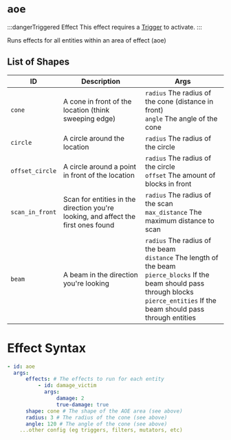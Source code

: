 # `aoe`
:::dangerTriggered Effect
This effect requires a [Trigger](https://plugins.auxilor.io/effects/all-triggers) to activate.
:::

Runs effects for all entities within an area of effect (aoe)

## List of Shapes

| ID              | Description                                                                        | Args                                                                                                                                                                                                     |
|-----------------|------------------------------------------------------------------------------------|----------------------------------------------------------------------------------------------------------------------------------------------------------------------------------------------------------|
| `cone`          | A cone in front of the location (think sweeping edge)                              | `radius` The radius of the cone (distance in front) <br /> `angle` The angle of the cone                                                                                                                 |
| `circle`        | A circle around the location                                                       | `radius` The radius of the circle                                                                                                                                                                        |
| `offset_circle` | A circle around a point in front of the location                                   | `radius` The radius of the circle <br /> `offset` The amount of blocks in front                                                                                                                          |
| `scan_in_front` | Scan for entities in the direction you're looking, and affect the first ones found | `radius` The radius of the scan <br /> `max_distance` The maximum distance to scan                                                                                                                       |
| `beam`          | A beam in the direction you're looking                                             | `radius` The radius of the beam <br /> `distance` The length of the beam <br /> `pierce_blocks` If the beam should pass through blocks <br /> `pierce_entities` If the beam should pass through entities |

# Effect Syntax

```yaml
- id: aoe
  args:
      effects: # The effects to run for each entity
          - id: damage_victim
            args:
                damage: 2
                true-damage: true
      shape: cone # The shape of the AOE area (see above)
      radius: 3 # The radius of the cone (see above)
      angle: 120 # The angle of the cone (see above)
    ...other config (eg triggers, filters, mutators, etc)
```
